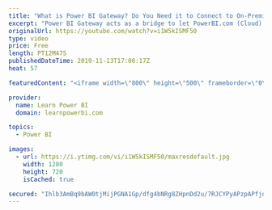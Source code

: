 ```yaml
---
title: "What is Power BI Gateway? Do You Need it to Connect to On-Premise Data? Can You Avoid Using One?"
excerpt: "Power BI Gateway acts as a bridge to let PowerBI.com (Cloud) connect to your On-Premise (Local) Data Sources – like local Excel Files or a local SQL Server.   Watch our complete video series on Power BI Gateways: https://www.youtube.com/playlist?list=PL7GQQXV5Z8edw57_eLqD9By5mzxIqxSJ1 1. What is a Power"
originalUrl: https://youtube.com/watch?v=i1W5kISMF50
type: video
price: Free
length: PT12M47S
publishedDateTime: 2019-11-13T17:00:17Z
heat: 57

featuredContent: "<iframe width=\"800\" height=\"500\" frameborder=\"0\" src=\"https://www.youtube.com/embed/i1W5kISMF50\" allow=\"accelerometer; autoplay; encrypted-media; gyroscope; picture-in-picture\" allowfullscreen></iframe>"

provider:
  name: Learn Power BI
  domain: learnpowerbi.com

topics:
  - Power BI

images:
  - url: https://i.ytimg.com/vi/i1W5kISMF50/maxresdefault.jpg
    width: 1280
    height: 720
    isCached: true

secured: "Ihlb3AmBq9bAW0tjMijPGNA1Gp/dfg4bNRg8ZHpnDd2u/7RJCYPyAPzpAPfjqgPcTmT8W4ejmPm3vLxGbNSgxjeSx09vQjHic9xv+gk6/3dRJFuz/tkgeyiHATf0jBHzbOGn+R+VrK0DLDSxBFGMQoExjeafaSuQfJa5Og24PI09cBCiEt+0S/OJD/ooRJWqdwviQUXlmW+8SIhCqKdl51AeW8Y/hzyumCxTRkJM8d6fw9LaLsUgmvbUcT6dOYgLFfcC8OmB8BFWcoeHWUgpJbNm4En7Qac32xBtVAefIYvXeTADwdKdq6yS4oEvPUC0w75V99fs5XkkjGuXpOz1SluqGO8ODF9+l1OIPTKXmUVSrs6vYwyz6UrT8DhajIOYuQHT6YcJRCaibjAqD9CtkZZtdy/kuHR7XELHWVKmpyA=;dXEsKOFNtTosER/bXMas3g=="
---
```



